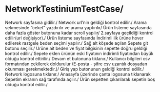 # NetworkTestiniumTestCase/

Network sayfasına gidilir./
Network url’nin geldiği kontrol edilir./
Arama sekmesinde “ceket” yazdırılır ve arama yaptırılır/
Ürün listeme sayfasında daha fazla göster butonuna kadar scroll yapılır/
2.sayfaya geçildiği kontrol edilir(url değişiyor)./
Ürün listeme sayfasında İndirimli ilk ürüne hover edilerek rastgele beden seçimi yapılır./
Sağ alt köşede açılan Sepete git butonu seçilir./
Ürüne ait beden ve fiyat bilgisinin sepette doğru geldiği kontrol edilir./
Sepete eklen ürünün eski fiyatının indirimli fiyatından büyük olduğu kontrol ettirilir./
Devam et butonuna tıklanır./
Kullanıcı bilgileri csv formatından çekilerek doldurulur (E-posta - şifre csv uzantılı dosyadan okunması
gerekmektedir.)/
Giriş yap butonunun geldiği kontrol edilir./
Network logosuna tıklanır./
Anasayfa üzerinde çanta logosuna tıklanarak Sepetim ekranın sağ tarafında açılır./
Ürün sepetten çıkarılarak sepetin boş olduğu kontrol edilir./
